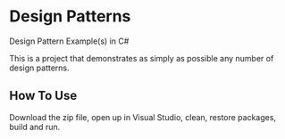 # Design Patterns
Design Pattern Example(s) in C#

This is a project that demonstrates as simply as possible any number of design patterns.

## How To Use

Download the zip file, open up in Visual Studio, clean, restore packages, build and run.


